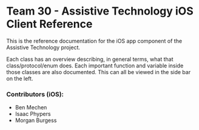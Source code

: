 #  Team 30 - Assistive Technology iOS Client Reference

This is the reference documentation for the iOS app component of the Assistive Technology project.

Each class has an overview describing, in general terms, what that class/protocol/enum does.
Each important function and variable inside those classes are also documented.
This can all be viewed in the side bar on the left.

### Contributors (iOS):
* Ben Mechen
* Isaac Phypers
* Morgan Burgess
